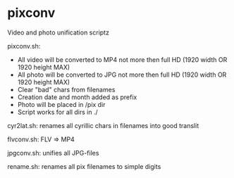 # pixconv
Video and photo unification scriptz

pixconv.sh:
- All video will be converted to MP4 not more then full HD (1920 width OR 1920 height MAX)
- All photo will be converted to JPG not more then full HD (1920 width OR 1920 height MAX)
- Clear "bad" chars from filenames
- Creation date and month added as prefix
- Photo will be placed in <subfolder>/pix dir
- Script works for all dirs in ./

cyr2lat.sh: renames all cyrillic chars in filenames into good translit

flvconv.sh: FLV => MP4

jpgconv.sh: unifies all JPG-files

rename.sh: renames all pix filenames to simple digits


